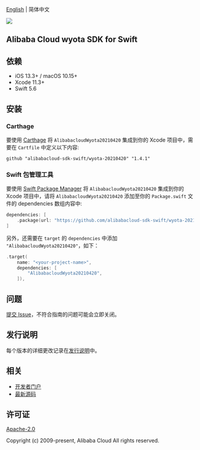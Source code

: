 [English](README.md) | 简体中文

![](https://aliyunsdk-pages.alicdn.com/icons/AlibabaCloud.svg)

## Alibaba Cloud wyota SDK for Swift

## 依赖

- iOS 13.3+ / macOS 10.15+
- Xcode 11.3+
- Swift 5.6

## 安装

### Carthage

要使用 [Carthage](https://github.com/Carthage/Carthage) 将 `AlibabacloudWyota20210420` 集成到你的 Xcode 项目中，需要在 `Cartfile` 中定义以下内容:

```ogdl
github "alibabacloud-sdk-swift/wyota-20210420" "1.4.1"
```

### Swift 包管理工具

要使用 [Swift Package Manager](https://swift.org/package-manager/) 将 `AlibabacloudWyota20210420` 集成到你的 Xcode 项目中，请将 `AlibabacloudWyota20210420` 添加至你的 `Package.swift` 文件的 dependencies 数组内容中:

```swift
dependencies: [
    .package(url: "https://github.com/alibabacloud-sdk-swift/wyota-20210420.git", from: "1.4.1")
]
```

另外，还需要在 `target` 的 `dependencies` 中添加 `"AlibabacloudWyota20210420"`，如下：

```swift
.target(
    name: "<your-project-name>",
    dependencies: [
        "AlibabacloudWyota20210420",
    ]),
```

## 问题

[提交 Issue](https://github.com/alibabacloud-sdk-swift/wyota-20210420/issues/new)，不符合指南的问题可能会立即关闭。

## 发行说明

每个版本的详细更改记录在[发行说明](./ChangeLog.txt)中。

## 相关

* [开发者门户](https://next.api.aliyun.com/home)
* [最新源码](https://github.com/alibabacloud-sdk-swift/wyota-20210420)

## 许可证

[Apache-2.0](http://www.apache.org/licenses/LICENSE-2.0)

Copyright (c) 2009-present, Alibaba Cloud All rights reserved.
